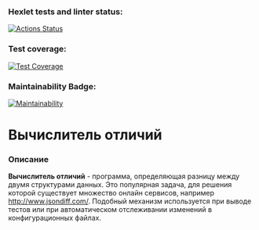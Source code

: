 ### Hexlet tests and linter status:

[![Actions Status](https://github.com/MikhailKup/frontend-project-46/actions/workflows/hexlet-check.yml/badge.svg)](https://github.com/MikhailKup/frontend-project-46/actions)

### Test coverage:

[![Test Coverage](https://api.codeclimate.com/v1/badges/924e266fc9b4370101a2/test_coverage)](https://codeclimate.com/github/MikhailKup/frontend-project-46/test_coverage)

### Maintainability Badge:

[![Maintainability](https://api.codeclimate.com/v1/badges/924e266fc9b4370101a2/maintainability)](https://codeclimate.com/github/MikhailKup/frontend-project-46/maintainability)

# Вычислитель отличий

### Описание

**Вычислитель отличий** - программа, определяющая разницу между двумя структурами данных. Это популярная задача, для решения которой существует множество онлайн сервисов, например http://www.jsondiff.com/. Подобный механизм используется при выводе тестов или при автоматическом отслеживании изменений в конфигурационных файлах.
